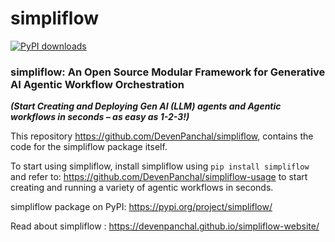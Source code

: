 # simpliflow

[![PyPI downloads](https://img.shields.io/pypi/dm/your-package-name.svg)](https://pypi.org/project/simpliflow/)

### simpliflow: An Open Source Modular Framework for Generative AI Agentic Workflow Orchestration 
***(Start Creating and Deploying Gen AI (LLM) agents and Agentic workflows in seconds – as easy as 1-2-3!)***



This repository https://github.com/DevenPanchal/simpliflow, contains the code for the simpliflow package itself.

To start using simpliflow, install simpliflow using ```pip install simpliflow```  and refer to: https://github.com/DevenPanchal/simpliflow-usage to start creating and running a variety of agentic workflows in seconds.

simpliflow package on PyPI: https://pypi.org/project/simpliflow/ 

Read about simpliflow : https://devenpanchal.github.io/simpliflow-website/
